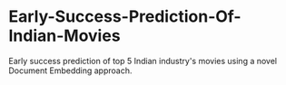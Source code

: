# Early-Success-Prediction-Of-Indian-Movies
Early success prediction of top 5 Indian industry's movies using a novel Document Embedding approach.
